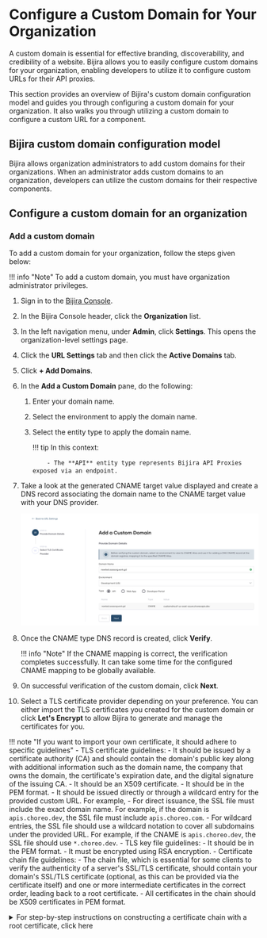 # Configure a Custom Domain for Your Organization

A custom domain is essential for effective branding, discoverability, and credibility of a website. Bijira allows you to easily configure custom domains for your organization, enabling developers to utilize it to configure custom URLs for their API proxies.

This section provides an overview of Bijira's custom domain configuration model and guides you through configuring a custom domain for your organization. It also walks you through utilizing a custom domain to configure a custom URL for a component.

## Bijira custom domain configuration model

Bijira allows organization administrators to add custom domains for their organizations. When an administrator adds custom domains to an organization, developers can utilize the custom domains for their respective components.

## Configure a custom domain for an organization

### Add a custom domain

To add a custom domain for your organization, follow the steps given below:

!!! info "Note"
     To add a custom domain, you must have organization administrator privileges.

1.  Sign in to the [Bijira Console](https://console.bijira.dev/).
2.  In the Bijira Console header, click the **Organization** list.
3.  In the left navigation menu, under **Admin**, click **Settings**. This opens the organization-level settings page.
4.  Click the **URL Settings** tab and then click the **Active Domains** tab.
5.  Click **+ Add Domains**.
6.  In the **Add a Custom Domain** pane, do the following:

    1.  Enter your domain name.
    2.  Select the environment to apply the domain name.
    3.  Select the entity type to apply the domain name.

        !!! tip
            In this context:

                - The **API** entity type represents Bijira API Proxies exposed via an endpoint.

7.  Take a look at the generated CNAME target value displayed and create a DNS record associating the domain name to the CNAME target value with your DNS provider.

    ![CNAME target value](../../assets/img/administer/settings/cname-target-value.png)

8.  Once the CNAME type DNS record is created, click **Verify**.

    !!! info "Note"
        If the CNAME mapping is correct, the verification completes successfully. It can take some time for the configured CNAME mapping to be globally available.

9.  On successful verification of the custom domain, click **Next**.
10. Select a TLS certificate provider depending on your preference. You can either import the TLS certificates you created for the custom domain or click **Let's Encrypt** to allow Bijira to generate and manage the certificates for you.

!!! note "If you want to import your own certificate, it should adhere to specific guidelines"
          - TLS certificate guidelines:
             - It should be issued by a certificate authority (CA) and should contain the domain's public key along with additional information such as the domain name, the company that owns the domain, the certificate's expiration date, and the digital signature of the issuing CA.
             - It should be an X509 certificate.
             - It should be in the PEM format.
             - It should be issued directly or through a wildcard entry for the provided custom URL. For example,
                - For direct issuance, the SSL file must include the exact domain name. For example, if the domain is `apis.choreo.dev`, the SSL file must include `apis.choreo.com`.
                - For wildcard entries, the SSL file should use a wildcard notation to cover all subdomains under the provided URL. For example, if the CNAME is `apis.choreo.dev`, the SSL file should use `*.choreo.dev`.
          - TLS key file guidelines:
             - It should be in the PEM format.
             - It must be encrypted using RSA encryption.
          - Certificate chain file guidelines:
             - The chain file, which is essential for some clients to verify the authenticity of a server's SSL/TLS certificate, should contain your domain's SSL/TLS certificate (optional, as this can be provided via the certificate itself) and one or more intermediate certificates in the correct order, leading back to a root certificate. 
             - All certificates in the chain should be X509 certificates in PEM format.
               <details><summary>For step-by-step instructions on constructing a certificate chain with a root certificate, click here</summary>
               To construct a certificate chain with a root certificate, you must organize and combine the certificates in the correct sequence. A typical certificate chain consists of the following:
                 - **Root certificate**: The trusted self-signed certificate issued by the certificate authority (CA).
                 - **Intermediate certificates** (if any): Certificates issued by the root CA to subordinate CAs.
                 - **Leaf certificate**: Your end-entity certificate issued by the CA. This is an optional certificate that may be included within the chain or provided separately.<br><br>
                Follow these steps to construct the certificate chain:
                    1. Obtain and organize your certificates in the correct order:
                        - **Leaf certificate**: The public certificate issued by the CA. This is optional and may be included within the chain or provided separately.
                        - **Intermediate certificates**: Obtain these from the CA, if applicable.
                        - **Root certificate**: Obtain this from the CA.  If it is self-signed, it serves as the trust anchor.
                    2. Combine the certificates into a single file in the following order:
                        - Leaf certificate: This is your public certificate issued by the CA.
                        - Intermediate certificates if applicable: Include these in the correct hierarchical order.
                        - Root certificate: Include this at the end of the file.<br><br>
                        Use a text editor or a command-line tool to concatenate the certificates into one file, ensuring each certificate begins and ends with the proper markers. Also make sure the `BEGIN CERTIFICATE` and `END CERTIFICATE` markers appear on a new line:
                    ```
                     -----BEGIN CERTIFICATE-----
                     <Leaf Certificate Content>
                     -----END CERTIFICATE-----
                     -----BEGIN CERTIFICATE-----
                     <Intermediate Certificate Content>
                     -----END CERTIFICATE-----
                     -----BEGIN CERTIFICATE-----
                     <Root Certificate Content>
                     -----END CERTIFICATE-----
                    ```
                    3. Save the concatenated file. You can save it with a name such as `certificate_chain.pem`.
                    4. Use the following command to verify that your certificate chain is constructed correctly:
                    ```
                    openssl verify -CAfile <root_or_bundle_cert>.pem certificate_chain.pem
                    ```
                    Replace `<root_or_bundle_cert>.pem` with the path to your root certificate or a bundle containing both the root and intermediate certificates.
                    5. Once the certificate chain is verified, upload it via the Bijira Console:
                        ![Upload certificate chain](../../assets/img/administer/settings/upload-certificate-chain.png)
                        - If the constructed chain includes the leaf certificate, follow these steps:
                            - Upload the constructed certificate chain in the **TLS Certificate** field.
                            - Upload the private key file in the **TLS Key File** field.
                            - Do not upload a certificate chain file, as it is already included in the TLS certificate.
                        - If the constructed chain does not include the leaf certificate, follow these steps:
                            - Upload the leaf certificate in the **TLS Certificate** field.
                            - Upload the private key file in the **TLS Key File** field.
                            - Upload the constructed certificate chain in the **Certificate Chain File** field.

    To proceed with this step in this guide, click **Let's Encrypt**.

11. To save the custom domain, click **Add**.

Now, you have successfully added a custom domain for your organization.

You can see the added custom domain listed in the **Active Domains** tab under the URL **Settings** tab.

![Active domains](../../assets/img/administer/settings/active-domains.png)

The custom domain you added will be available to the entity types in the specified environment. You can use the custom domain when configuring a custom URL for a component.

If you want to view the entity types that use a particular custom domain, click the specific custom domain listed in the **Active Domains** tab under **URL Settings**.

## Configure a custom URL for a component

When an organization administrator adds custom domains for specific environments, developers can use any available custom domain to configure a custom URL for a component in a specific environment.

### Add a custom URL to a component

To add a custom URL for your component, follow the steps given below:

!!! info "Note"
    Before you add a custom domain for a specific environment, ensure that the component is deployed to that environment.

1. Sign in to the [Bijira Console](https://console.bijira.dev/).
2. In the **Project Overview** pane, click on the API Proxy for which you want to customize the URL.
3. In the left navigation menu, under **Admin** click **Settings**. This opens the component-level settings page.
4. Click the **URL Settings** tab. This displays the active deployments of the component across different environments and indicates whether a custom URL is configured. If an active custom domain is available to configure a custom URL for a component in a specific environment, the **Edit URL Mapping** icon in the corresponding **Action** column becomes enabled.

   ![Active deployments](../../assets/img/administer/settings/active-deployments.png)

5. To configure a custom URL for a component in a specific environment, click the **Edit URL Mapping** icon under the **Action** column corresponding to the respective environment. This opens the **URL Settings** dialog, where you can specify values to add to a custom URL.

   ![URL settings](../../assets/img/administer/settings/url-settings.png){: style="height:500px;width:380px"}

6. In the **URL Settings** dialog, select a domain to configure a custom URL.

    !!! tip
          - The **Domain** drop-down lists the available domains for the component. You can  add any listed domain.
          - If you want to add a custom URL for an API, you must specify an appropriate context path in the **Path** field. The **Path** field displays the default context path for the API. You can edit the path depending on your preference. 

7. Click **Deploy**. This creates the custom URL mapping, which you can see under the **URL Settings** tab. The custom URL will be in the **Approved** state.

   ![Approved custom URL](../../assets/img/administer/settings/approved-custom-url.png)

   Once deployed, both the custom URL and the default URL can be used to access the component.

   ![Custom URL](../../assets/img/administer/settings/custom-url.png)

   Now you have successfully utilized the configured custom domain to set up a custom URL for a component.
